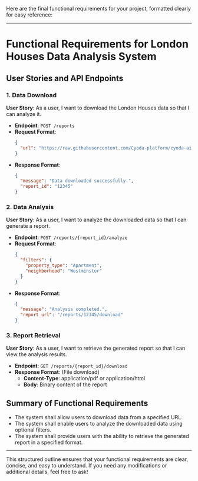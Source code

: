 Here are the final functional requirements for your project, formatted clearly for easy reference:

---

# Functional Requirements for London Houses Data Analysis System

## User Stories and API Endpoints

### 1. Data Download
**User Story**: As a user, I want to download the London Houses data so that I can analyze it.

- **Endpoint**: `POST /reports`
- **Request Format**:
    ```json
    {
      "url": "https://raw.githubusercontent.com/Cyoda-platform/cyoda-ai/refs/heads/ai-2.x/data/test-inputs/v1/connections/london_houses.csv"
    }
    ```
- **Response Format**:
    ```json
    {
      "message": "Data downloaded successfully.",
      "report_id": "12345"
    }
    ```

### 2. Data Analysis
**User Story**: As a user, I want to analyze the downloaded data so that I can generate a report.

- **Endpoint**: `POST /reports/{report_id}/analyze`
- **Request Format**:
    ```json
    {
      "filters": {
        "property_type": "Apartment",
        "neighborhood": "Westminster"
      }
    }
    ```
- **Response Format**:
    ```json
    {
      "message": "Analysis completed.",
      "report_url": "/reports/12345/download"
    }
    ```

### 3. Report Retrieval
**User Story**: As a user, I want to retrieve the generated report so that I can view the analysis results.

- **Endpoint**: `GET /reports/{report_id}/download`
- **Response Format**: (File download)
    - **Content-Type**: application/pdf or application/html
    - **Body**: Binary content of the report

## Summary of Functional Requirements

- The system shall allow users to download data from a specified URL.
- The system shall enable users to analyze the downloaded data using optional filters.
- The system shall provide users with the ability to retrieve the generated report in a specified format.

---

This structured outline ensures that your functional requirements are clear, concise, and easy to understand. If you need any modifications or additional details, feel free to ask!